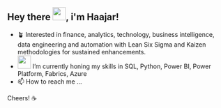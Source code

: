 ## Hey there <img src="https://github.com/TheDudeThatCode/TheDudeThatCode/blob/master/Assets/Hi.gif" width="30px">, i'm Haajar!

- 🪴 Interested in finance, analytics, technology, business intelligence, data engineering and automation with Lean Six Sigma and Kaizen methodologies for sustained enhancements.
- <img src="https://github-production-user-asset-6210df.s3.amazonaws.com/51344005/276692264-9bfd8fba-9b7b-4f06-8b4e-0a44313e5baa.gif?X-Amz-Algorithm=AWS4-HMAC-SHA256&X-Amz-Credential=AKIAVCODYLSA53PQK4ZA%2F20231229%2Fus-east-1%2Fs3%2Faws4_request&X-Amz-Date=20231229T085853Z&X-Amz-Expires=300&X-Amz-Signature=9b560ee8d85c64f616bdf9e227dc25e6ae7ed3db98df0fe5414b56dacc7857b1&X-Amz-SignedHeaders=host&actor_id=150637830&key_id=0&repo_id=694738877" width="30px"> I’m currently honing my skills in SQL, Python, Power BI, Power Platform, Fabrics, Azure
- 📫 How to reach me ...

Cheers! ☕

<!---
haajarsed/haajarsed is a ✨ special ✨ repository because its `README.md` (this file) appears on your GitHub profile.
You can click the Preview link to take a look at your changes.
--->
